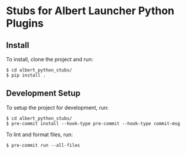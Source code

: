 # Stubs for Albert Launcher Python Plugins
## Install
To install, clone the project and run:

    $ cd albert_python_stubs/
    $ pip install .

## Development Setup
To setup the project for development, run:

    $ cd albert_python_stubs/
    $ pre-commit install --hook-type pre-commit --hook-type commit-msg

To lint and format files, run:

    $ pre-commit run --all-files
